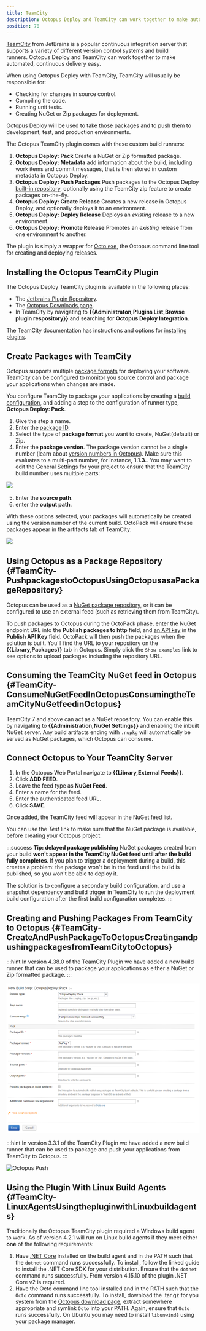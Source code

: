 ```yaml
---
title: TeamCity
description: Octopus Deploy and TeamCity can work together to make automated, continuous delivery easy.
position: 70
---
```


[TeamCity](http://www.jetbrains.com/teamcity/) from JetBrains is a popular continuous integration server that supports a variety of different version control systems and build runners. Octopus Deploy and TeamCity can work together to make automated, continuous delivery easy.

When using Octopus Deploy with TeamCity, TeamCity will usually be responsible for:

- Checking for changes in source control.
- Compiling the code.
- Running unit tests.
- Creating NuGet or Zip packages for deployment.

Octopus Deploy will be used to take those packages and to push them to development, test, and production environments.

The Octopus TeamCity plugin comes with these custom build runners:

1. **Octopus Deploy: Pack** Create a NuGet or Zip formatted package.
2. **Octopus Deploy: Metadata** add information about the build, including work items and commit messages, that is then stored in custom metadata in Octopus Deploy.
3. **Octopus Deploy: Push Packages** Push packages to the Octopus Deploy [built-in repository](/docs/packaging-applications/package-repositories/built-in-repository/pushing-packages-to-the-built-in-repository.md), optionally using the TeamCity zip feature to create packages on-the-fly.
4. **Octopus Deploy: Create Release**
  Creates a new release in Octopus Deploy, and optionally deploys it to an environment.
5. **Octopus Deploy: Deploy Release**
  Deploys an *existing* release to a new environment.
6. **Octopus Deploy: Promote Release**
  Promotes an *existing* release from one environment to another.

The plugin is simply a wrapper for [Octo.exe](/docs/api-and-integration/octo.exe-command-line/index.md), the Octopus command line tool for creating and deploying releases.

## Installing the Octopus TeamCity Plugin

The Octopus Deploy TeamCity plugin is available in the following places:

- The [Jetbrains Plugin Repository](https://plugins.jetbrains.com/plugin/9038-octopus-deploy-integration).
- The [Octopus Downloads page](https://octopus.com/downloads).
- In TeamCity by navigating to **{{Administraton,Plugins List,Browse plugin respository}}** and searching for **Octopus Deploy Integration**.

The TeamCity documentation has instructions and options for [installing plugins](https://www.jetbrains.com/help/teamcity/installing-additional-plugins.html).

## Create Packages with TeamCity

Octopus supports multiple [package formats](/docs/packaging-applications/index.md#supported-formats) for deploying your software. TeamCity can be configured to monitor you source control and package your applications when changes are made.

You configure TeamCity to package your applications by creating a [build configuration](https://www.jetbrains.com/help/teamcity/build-configuration.html), and adding a step to the configuration of runner type, **Octopus Deploy: Pack**.

1. Give the step a name.
2. Enter the [package ID](/docs/packaging-applications/index.md#package-id).
3. Select the type of **package format** you want to create, NuGet(default) or Zip.
4. Enter the **package version**. The package version cannot be a single number (learn about [version numbers in Octopus](/docs/packaging-applications/index.md##version-numbers)). Make sure this evaluates to a multi-part number, for instance, **1.1.3.**. You may want to edit the General Settings for your project to ensure that the TeamCity build number uses multiple parts:

![](/docs/images/3048176/3278195.png)

5. Enter the **source path**. <!-- what is an example of this? -->
6. enter the **output path**. <!-- what is an example of this? -->

<!-- is there more to do? -->


With these options selected, your packages will automatically be created using the version number of the current build. OctoPack will ensure these packages appear in the artifacts tab of TeamCity:

![](/docs/images/3048176/3278194.png)


## Using Octopus as a Package Repository {#TeamCity-PushpackagestoOctopusUsingOctopusasaPackageRepository}

Octopus can be used as a [NuGet package repository](/docs/packaging-applications/package-repositories/built-in-repository/index.md), or it can be configured to use an external feed (such as retrieving them from TeamCity).

To push packages to Octopus during the OctoPack phase, enter the NuGet endpoint URL into the **Publish packages to http** field, and [an API key](/docs/api-and-integration/api/how-to-create-an-api-key.md) in the **Publish API Key** field.  OctoPack will then push the packages when the solution is built.  You'll find the URL to your repository on the **{{Library,Packages}}** tab in Octopus.  Simply click the `Show examples` link to see options to upload packages including the repository URL.

## Consuming the TeamCity NuGet feed in Octopus {#TeamCity-ConsumeNuGetFeedInOctopusConsumingtheTeamCityNuGetfeedinOctopus}

TeamCity 7 and above can act as a NuGet repository. You can enable this by navigating to **{{Administration,NuGet Settings}}** and enabling the inbuilt NuGet server. Any build artifacts ending with `.nupkg` will automatically be served as NuGet packages, which Octopus can consume.

## Connect Octopus to Your TeamCity Server

1. In the Octopus Web Portal navigate to **{{Library,External Feeds}}**.
1. Click **ADD FEED**.
1. Leave the feed type as **NuGet Feed**.
1. Enter a name for the feed.
1. Enter the authenticated feed URL.
1. Click **SAVE**.

Once added, the TeamCity feed will appear in the NuGet feed list.

You can use the *Test* link to make sure that the NuGet package is available, before creating your Octopus project:

:::success
**Tip: delayed package publishing**
NuGet packages created from your build **won't appear in the TeamCity NuGet feed until after the build fully completes**. If you plan to trigger a deployment during a build, this creates a problem: the package won't be in the feed until the build is published, so you won't be able to deploy it.

The solution is to configure a secondary build configuration, and use a snapshot dependency and build trigger in TeamCity to run the deployment build configuration after the first build configuration completes.
:::


## Creating and Pushing Packages From TeamCity to Octopus {#TeamCity-CreateAndPushPackageToOctopusCreatingandpushingpackagesfromTeamCitytoOctopus}

:::hint
In version 4.38.0 of the TeamCity Plugin we have added a new build runner that can be used to package your applications as either a NuGet or Zip formatted package.
:::

![Octopus Pack](teamcity-pack-step.png)

:::hint
In version 3.3.1 of the TeamCity Plugin we have added a new build runner that can be used to package and push your applications from TeamCity to Octopus.
:::

![Octopus Push](/docs/images/3048176/5275665.png)


## Using the Plugin With Linux Build Agents {#TeamCity-LinuxAgentsUsingthepluginwithLinuxbuildagents}

Traditionally the Octopus TeamCity plugin required a Windows build agent to work. As of version 4.2.1 will run on Linux build agents if they meet either **one** of the following requirements:

1. Have [.NET Core](https://www.microsoft.com/net/core) installed on the build agent and in the PATH such that the `dotnet` command runs successfully. To install, follow the linked guide to install the .NET Core SDK for your distribution. Ensure that the `dotnet` command runs successfully. From version 4.15.10 of the plugin .NET Core v2 is required.
2. Have the Octo command line tool installed and in the PATH such that the `Octo` command runs successfully. To install, download the .tar.gz for you system from the [Octopus download page](https://octopus.com/downloads), extract somewhere appropriate and symlink `Octo` into your PATH. Again, ensure that `Octo` runs successfully. On Ubuntu you may need to install `libunwind8` using your package manager.
